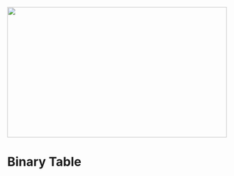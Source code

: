 
<p align="center" >
  <img width="100%" height="300px" src="https://github.com/user-attachments/assets/887cd1fa-c967-4f65-b507-df8bd3052815" />
</p>


# Binary Table 


